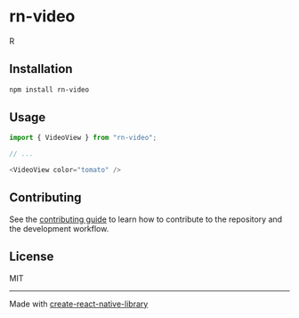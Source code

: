 # rn-video

R

## Installation

```sh
npm install rn-video
```

## Usage

```js
import { VideoView } from "rn-video";

// ...

<VideoView color="tomato" />
```

## Contributing

See the [contributing guide](CONTRIBUTING.md) to learn how to contribute to the repository and the development workflow.

## License

MIT

---

Made with [create-react-native-library](https://github.com/callstack/react-native-builder-bob)
